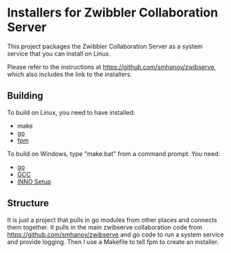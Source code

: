 # Installers for Zwibbler Collaboration Server

This project packages the Zwibbler Collaboration Server as a system service that you can install on Linux.

Please refer to the instructions at https://github.com/smhanov/zwibserve, which also includes the link to the installers.

## Building
To build on Linux, you need to have installed:

* make
* [go](https://golang.org/)
* [fpm](https://fpm.readthedocs.io/en/latest/installing.html)

To build on Windows, type "make.bat" from a command prompt. You need:

* [go](https://golang.org/)
* [GCC](https://jmeubank.github.io/tdm-gcc/articles/2020-03/9.2.0-release)
* [INNO Setup](https://jrsoftware.org/isdl.php)

## Structure
It is just a project that pulls in go modules from other places and connects them together. It pulls in the main zwibserve collaboration code from https://github.com/smhanov/zwibserve and go code to run a system service and provide logging. Then I use a Makefile to tell fpm to create an installer.

